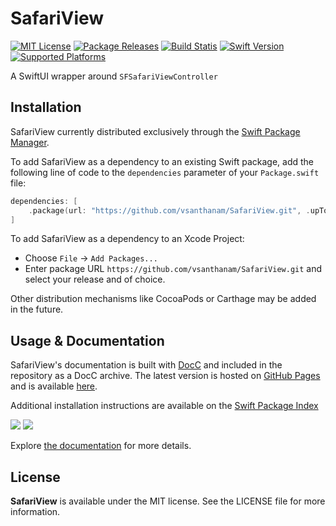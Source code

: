 # SafariView

[![MIT License](https://img.shields.io/github/license/vsanthanam/SafariView)](https://github.com/vsanthanam/SafariView/blob/main/LICENSE)
[![Package Releases](https://img.shields.io/github/v/release/vsanthanam/SafariView)](https://github.com/vsanthanam/SafariView/releases)
[![Build Statis](https://img.shields.io/github/actions/workflow/status/vsanthanam/SafariView/spm-build-test.yml)](https://github.com/vsanthanam/SafariView/actions)
[![Swift Version](https://img.shields.io/badge/swift-5.8-critical)](https://swift.org)
[![Supported Platforms](https://img.shields.io/badge/platform-iOS%2012-lightgrey)](https://developer.apple.com)

A SwiftUI wrapper around `SFSafariViewController`

## Installation

SafariView currently distributed exclusively through the [Swift Package Manager](https://www.swift.org/package-manager/). 

To add SafariView as a dependency to an existing Swift package, add the following line of code to the `dependencies` parameter of your `Package.swift` file:

```swift
dependencies: [
    .package(url: "https://github.com/vsanthanam/SafariView.git", .upToNextMajor(from: "1.0.0"))
]
```

To add SafariView as a dependency to an Xcode Project: 

- Choose `File` → `Add Packages...`
- Enter package URL `https://github.com/vsanthanam/SafariView.git` and select your release and of choice.

Other distribution mechanisms like CocoaPods or Carthage may be added in the future.

## Usage & Documentation

SafariView's documentation is built with [DocC](https://developer.apple.com/documentation/docc) and included in the repository as a DocC archive. The latest version is hosted on [GitHub Pages](https://pages.github.com) and is available [here](https://reachability.tools/docs/documentation/SafariView).

Additional installation instructions are available on the [Swift Package Index](https://swiftpackageindex.com/vsanthanam/SafariView)

[![](https://img.shields.io/endpoint?url=https%3A%2F%2Fswiftpackageindex.com%2Fapi%2Fpackages%2Fvsanthanam%2FSafariView%2Fbadge%3Ftype%3Dswift-versions)](https://swiftpackageindex.com/vsanthanam/SafariView)
[![](https://img.shields.io/endpoint?url=https%3A%2F%2Fswiftpackageindex.com%2Fapi%2Fpackages%2Fvsanthanam%2FSafariView%2Fbadge%3Ftype%3Dplatforms)](https://swiftpackageindex.com/vsanthanam/SafariView)

Explore [the documentation](https://vsanthanam.github.io/SafariView/docs/documentation/safariview) for more details.

## License

**SafariView** is available under the MIT license. See the LICENSE file for more information.
